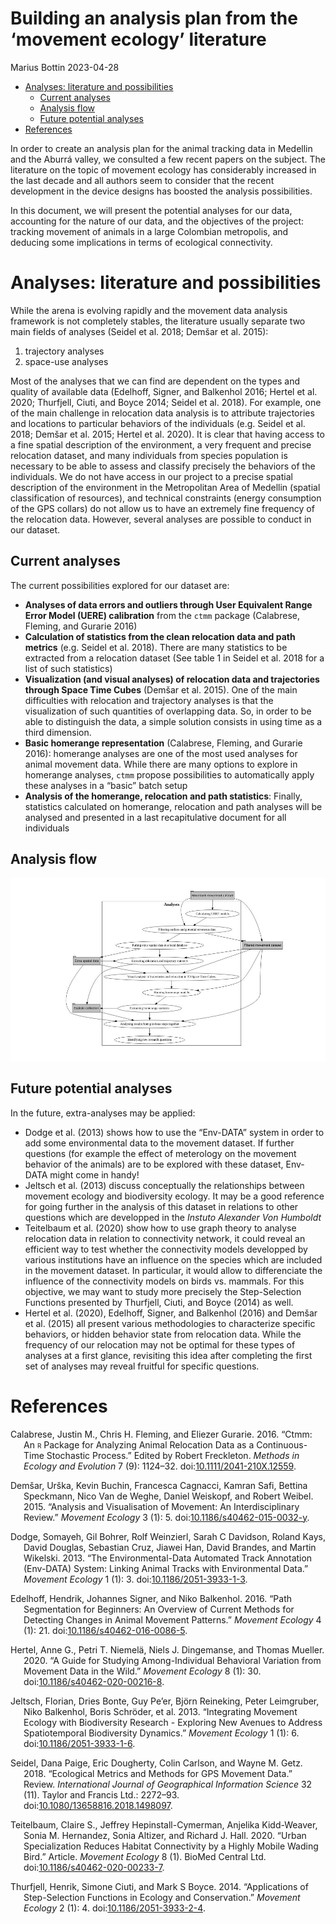 Building an analysis plan from the ‘movement ecology’ literature
================
Marius Bottin
2023-04-28

- [Analyses: literature and
  possibilities](#analyses-literature-and-possibilities)
  - [Current analyses](#current-analyses)
  - [Analysis flow](#analysis-flow)
  - [Future potential analyses](#future-potential-analyses)
- [References](#references)

In order to create an analysis plan for the animal tracking data in
Medellin and the Aburrá valley, we consulted a few recent papers on the
subject. The literature on the topic of movement ecology has
considerably increased in the last decade and all authors seem to
consider that the recent development in the device designs has boosted
the analysis possibilities.

In this document, we will present the potential analyses for our data,
accounting for the nature of our data, and the objectives of the
project: tracking movement of animals in a large Colombian metropolis,
and deducing some implications in terms of ecological connectivity.

# Analyses: literature and possibilities

While the arena is evolving rapidly and the movement data analysis
framework is not completely stables, the literature usually separate two
main fields of analyses (Seidel et al. 2018; Demšar et al. 2015):

1.  trajectory analyses
2.  space-use analyses

Most of the analyses that we can find are dependent on the types and
quality of available data (Edelhoff, Signer, and Balkenhol 2016; Hertel
et al. 2020; Thurfjell, Ciuti, and Boyce 2014; Seidel et al. 2018). For
example, one of the main challenge in relocation data analysis is to
attribute trajectories and locations to particular behaviors of the
individuals (e.g. Seidel et al. 2018; Demšar et al. 2015; Hertel et al.
2020). It is clear that having access to a fine spatial description of
the environment, a very frequent and precise relocation dataset, and
many individuals from species population is necessary to be able to
assess and classify precisely the behaviors of the individuals. We do
not have access in our project to a precise spatial description of the
environment in the Metropolitan Area of Medellin (spatial classification
of resources), and technical constraints (energy consumption of the GPS
collars) do not allow us to have an extremely fine frequency of the
relocation data. However, several analyses are possible to conduct in
our dataset.

## Current analyses

The current possibilities explored for our dataset are:

- **Analyses of data errors and outliers through User Equivalent Range
  Error Model (UERE) calibration** from the `ctmm` package (Calabrese,
  Fleming, and Gurarie 2016)
- **Calculation of statistics from the clean relocation data and path
  metrics** (e.g. Seidel et al. 2018). There are many statistics to be
  extracted from a relocation dataset (See table 1 in Seidel et al. 2018
  for a list of such statistics)
- **Visualization (and visual analyses) of relocation data and
  trajectories through Space Time Cubes** (Demšar et al. 2015). One of
  the main difficulties with relocation and trajectory analyses is that
  the visualization of such quantities of overlapping data. So, in order
  to be able to distinguish the data, a simple solution consists in
  using time as a third dimension.
- **Basic homerange representation** (Calabrese, Fleming, and Gurarie
  2016): homerange analyses are one of the most used analyses for animal
  movement data. While there are many options to explore in homerange
  analyses, `ctmm` propose possibilities to automatically apply these
  analyses in a “basic” batch setup
- **Analysis of the homerange, relocation and path statistics**:
  Finally, statistics calculated on homerange, relocation and path
  analyses will be analysed and presented in a last recapitulative
  document for all individuals

## Analysis flow

![](Fig/planunnamed-chunk-1-1.jpeg)<!-- -->

## Future potential analyses

In the future, extra-analyses may be applied:

- Dodge et al. (2013) shows how to use the “Env-DATA” system in order to
  add some environmental data to the movement dataset. If further
  questions (for example the effect of meterology on the movement
  behavior of the animals) are to be explored with these dataset,
  Env-DATA might come in handy!
- Jeltsch et al. (2013) discuss conceptually the relationships between
  movement ecology and biodiversity ecology. It may be a good reference
  for going further in the analysis of this dataset in relations to
  other questions which are developped in the *Instuto Alexander Von
  Humboldt*
- Teitelbaum et al. (2020) show how to use graph theory to analyse
  relocation data in relation to connectivity network, it could reveal
  an efficient way to test whether the connectivity models developped by
  various institutions have an influence on the species which are
  included in the movement dataset. In particular, it would allow to
  differenciate the influence of the connectivity models on birds
  vs. mammals. For this objective, we may want to study more precisely
  the Step-Selection Functions presented by Thurfjell, Ciuti, and
  Boyce (2014) as well.
- Hertel et al. (2020), Edelhoff, Signer, and Balkenhol (2016) and
  Demšar et al. (2015) all present various methodologies to characterize
  specific behaviors, or hidden behavior state from relocation data.
  While the frequency of our relocation may not be optimal for these
  types of analyses at a first glance, revisiting this idea after
  completing the first set of analyses may reveal fruitful for specific
  questions.

# References

<div id="refs" class="references csl-bib-body hanging-indent">

<div id="ref-Calabrese2016" class="csl-entry">

Calabrese, Justin M., Chris H. Fleming, and Eliezer Gurarie. 2016.
“Ctmm: An <span class="smallcaps">r</span> Package for Analyzing Animal
Relocation Data as a Continuous-Time Stochastic Process.” Edited by
Robert Freckleton. *Methods in Ecology and Evolution* 7 (9): 1124–32.
doi:[10.1111/2041-210X.12559](https://doi.org/10.1111/2041-210X.12559).

</div>

<div id="ref-Demsar2015" class="csl-entry">

Demšar, Urška, Kevin Buchin, Francesca Cagnacci, Kamran Safi, Bettina
Speckmann, Nico Van de Weghe, Daniel Weiskopf, and Robert Weibel. 2015.
“Analysis and Visualisation of Movement: An Interdisciplinary Review.”
*Movement Ecology* 3 (1): 5.
doi:[10.1186/s40462-015-0032-y](https://doi.org/10.1186/s40462-015-0032-y).

</div>

<div id="ref-Dodge2013" class="csl-entry">

Dodge, Somayeh, Gil Bohrer, Rolf Weinzierl, Sarah C Davidson, Roland
Kays, David Douglas, Sebastian Cruz, Jiawei Han, David Brandes, and
Martin Wikelski. 2013. “The Environmental-Data Automated Track
Annotation (Env-DATA) System: Linking Animal Tracks with Environmental
Data.” *Movement Ecology* 1 (1): 3.
doi:[10.1186/2051-3933-1-3](https://doi.org/10.1186/2051-3933-1-3).

</div>

<div id="ref-Edelhoff2016" class="csl-entry">

Edelhoff, Hendrik, Johannes Signer, and Niko Balkenhol. 2016. “Path
Segmentation for Beginners: An Overview of Current Methods for Detecting
Changes in Animal Movement Patterns.” *Movement Ecology* 4 (1): 21.
doi:[10.1186/s40462-016-0086-5](https://doi.org/10.1186/s40462-016-0086-5).

</div>

<div id="ref-Hertel2020" class="csl-entry">

Hertel, Anne G., Petri T. Niemelä, Niels J. Dingemanse, and Thomas
Mueller. 2020. “A Guide for Studying Among-Individual Behavioral
Variation from Movement Data in the Wild.” *Movement Ecology* 8 (1): 30.
doi:[10.1186/s40462-020-00216-8](https://doi.org/10.1186/s40462-020-00216-8).

</div>

<div id="ref-Jeltsch2013a" class="csl-entry">

Jeltsch, Florian, Dries Bonte, Guy Pe’er, Björn Reineking, Peter
Leimgruber, Niko Balkenhol, Boris Schröder, et al. 2013. “Integrating
Movement Ecology with Biodiversity Research - Exploring New Avenues to
Address Spatiotemporal Biodiversity Dynamics.” *Movement Ecology* 1 (1):
6. doi:[10.1186/2051-3933-1-6](https://doi.org/10.1186/2051-3933-1-6).

</div>

<div id="ref-Seidel2018" class="csl-entry">

Seidel, Dana Paige, Eric Dougherty, Colin Carlson, and Wayne M. Getz.
2018. “Ecological Metrics and Methods for GPS Movement Data.” Review.
*International Journal of Geographical Information Science* 32 (11).
Taylor and Francis Ltd.: 2272–93.
doi:[10.1080/13658816.2018.1498097](https://doi.org/10.1080/13658816.2018.1498097).

</div>

<div id="ref-Teitelbaum2020" class="csl-entry">

Teitelbaum, Claire S., Jeffrey Hepinstall-Cymerman, Anjelika
Kidd-Weaver, Sonia M. Hernandez, Sonia Altizer, and Richard J. Hall.
2020. “Urban Specialization Reduces Habitat Connectivity by a Highly
Mobile Wading Bird.” Article. *Movement Ecology* 8 (1). BioMed Central
Ltd.
doi:[10.1186/s40462-020-00233-7](https://doi.org/10.1186/s40462-020-00233-7).

</div>

<div id="ref-Thurfjell2014" class="csl-entry">

Thurfjell, Henrik, Simone Ciuti, and Mark S Boyce. 2014. “Applications
of Step-Selection Functions in Ecology and Conservation.” *Movement
Ecology* 2 (1): 4.
doi:[10.1186/2051-3933-2-4](https://doi.org/10.1186/2051-3933-2-4).

</div>

</div>
